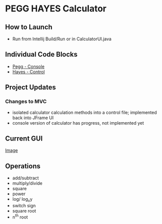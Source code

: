 # PEGG HAYES Calculator
## How to Launch
* Run from Intellij Build/Run or in CalculatorUI.java
## Individual Code Blocks
* <a href="https://github.com/mhayescs19/pegg-hayes-calculator-p1-dataminers/blob/master/src/view_control/CalculatorConsole.java">Pegg - Console</a>
* <a href="https://github.com/mhayescs19/pegg-hayes-calculator-p1-dataminers/blob/master/src/view_control/CalculatorConsole.java">Hayes - Control</a>
## Project Updates
### Changes to MVC
* isolated calculator calculation methods into a control file; implemented back into JFrame UI
* console version of calculator has progress, not implemented yet
## Current GUI
<a href="https://drive.google.com/file/d/1XUSv9tn9xTvpOL3o4PyOd7G_Bec1p_MA/preview">Image</a>
## Operations
* add/subtract
* multiply/divide
* square
* power
* log/ log<sub>x</sub>y
* switch sign
* square root
* n<sup>th</sup> root

